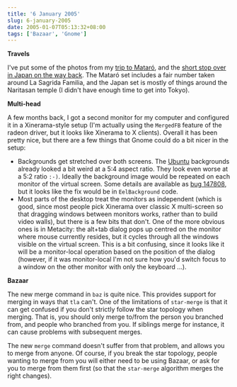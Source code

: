 ```yaml
---
title: '6 January 2005'
slug: 6-january-2005
date: 2005-01-07T05:13:32+08:00
tags: ['Bazaar', 'Gnome']
---
```


**Travels**

I\'ve put some of the photos from my [trip to
Mataró](http://www.jamesh.id.au/photos/2004-12-Mataro/), and the [short
stop over in Japan on the way
back](http://www.jamesh.id.au/photos/2004-12-Narita/). The Mataró set
includes a fair number taken around La Sagrida Familia, and the Japan
set is mostly of things around the Naritasan temple (I didn\'t have
enough time to get into Tokyo).

**Multi-head**

A few months back, I got a second monitor for my computer and configured
it in a Xinerama-style setup (I\'m actually using the `MergedFB` feature
of the radeon driver, but it looks like Xinerama to X clients). Overall
it has been pretty nice, but there are a few things that Gnome could do
a bit nicer in the setup:

-   Backgrounds get stretched over both screens. The
    [Ubuntu](http://www.ubuntulinux.org/) backgrounds already looked a
    bit weird at a 5:4 aspect ratio. They look even worse at a 5:2 ratio
    `:-)`. Ideally the background image would be repeated on each
    monitor of the virtual screen. Some details are available as [bug
    147808](http://bugzilla.gnome.org/show_bug.cgi?id=147808), but it
    looks like the fix would be in `EelBackground` code.
-   Most parts of the desktop treat the monitors as independent (which
    is good, since most people pick Xinerama over classic X multi-screen
    so that dragging windows between monitors works, rather than to
    build video walls), but there is a few bits that don\'t. One of the
    more obvious ones is in Metacity: the alt+tab dialog pops up centred
    on the monitor where mouse currently resides, but it cycles through
    all the windows visible on the virtual screen. This is a bit
    confusing, since it looks like it will be a monitor-local operation
    based on the position of the dialog (however, if it was
    monitor-local I\'m not sure how you\'d switch focus to a window on
    the other monitor with only the keyboard \...).

**Bazaar**

The new merge command in `baz` is quite nice. This provides support for
merging in ways that `tla` can\'t. One of the limitations of
`star-merge` is that it can get confused if you don\'t strictly follow
the star topology when merging. That is, you should only merge to/from
the person you branched from, and people who branched from you. If
siblings merge for instance, it can cause problems with subsequent
merges.

The new `merge` command doesn\'t suffer from that problem, and allows
you to merge from anyone. Of course, if you break the star topology,
people wanting to merge from you will either need to be using Bazaar, or
ask for you to merge from them first (so that the `star-merge` algorithm
merges the right changes).
